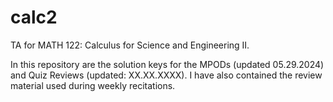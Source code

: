 # calc2
TA for MATH 122: Calculus for Science and Engineering II.

In this repository are the solution keys for the MPODs (updated 05.29.2024) and Quiz Reviews (updated: XX.XX.XXXX). I have also contained the review material used during weekly recitations.
